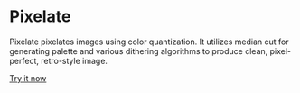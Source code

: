 # Pixelate

Pixelate pixelates images using color quantization. It utilizes median cut for generating palette and various dithering algorithms to produce clean, pixel-perfect, retro-style image.

[Try it now](https://pixelate.hackereric.ml)
